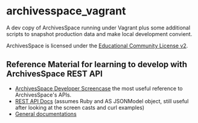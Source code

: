 # archivesspace_vagrant

A dev copy of ArchivesSpace running under Vagrant plus some additional scripts to snapshot production data and make local development convient.

ArchivesSpace is licensed under the [Educational Community License v2](http://opensource.org/licenses/ecl2.php).

## Reference Material for learning to develop with ArchivesSpace REST API

+ [ArchivesSpace Developer Screencase](https://www.youtube.com/watch?v=z0HR46q4F8o&list=PLJFitFaE9AY_DDlhl3Kq_vFeX27F1yt6I&index=1) the most useful reference to ArchivesSpace's APIs.
+ [REST API Docs](https://archivesspace.github.io/archivesspace/doc/file.API.html) (assumes Ruby and AS JSONModel object, still useful after looking at the screen casts and curl examples)
+ [General documentations](http://archivesspace.github.io/archivesspace/doc/)


